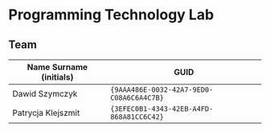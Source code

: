 # Programming Technology Lab

## Team

| Name Surname (initials) | GUID                                     |
| ----------------------- | ---------------------------------------- |
| Dawid Szymczyk          | `{9AAA486E-0032-42A7-9ED0-C08A6C6A4C7B}` |
| Patrycja Klejszmit      | `{3EFEC0B1-4343-42EB-A4FD-868A81CC6C42}` |
